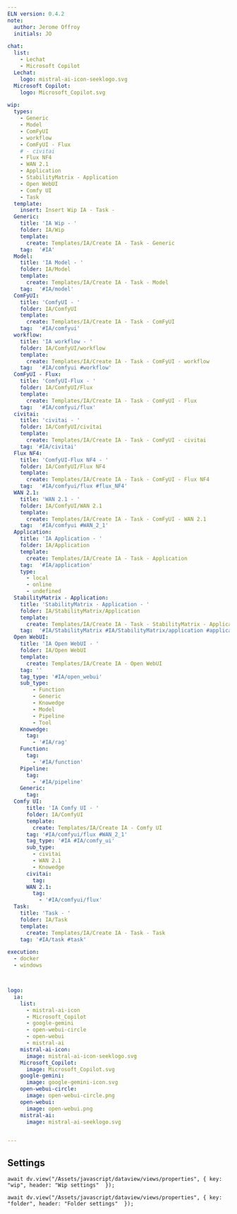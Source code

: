 ```yaml
---
ELN version: 0.4.2
note:
  author: Jerome Offroy
  initials: JO

chat:
  list:
    - Lechat
    - Microsoft Copilot
  Lechat:
    logo: mistral-ai-icon-seeklogo.svg
  Microsoft Copilot:
    logo: Microsoft_Copilot.svg

wip:
  types:
    - Generic
    - Model
    - ComFyUI
    - workflow
    - ComFyUI - Flux
    # - civitai
    - Flux NF4
    - WAN 2.1
    - Application
    - StabilityMatrix - Application
    - Open WebUI
    - Comfy UI
    - Task
  template:
    insert: Insert Wip IA - Task -
  Generic:
    title: 'IA Wip - '
    folder: IA/Wip
    template:
      create: Templates/IA/Create IA - Task - Generic
    tag:  '#IA'
  Model:
    title: 'IA Model - '
    folder: IA/Model
    template:
      create: Templates/IA/Create IA - Task - Model
    tag:  '#IA/model'
  ComFyUI:
    title: 'ComfyUI - '
    folder: IA/ComfyUI
    template:
      create: Templates/IA/Create IA - Task - ComFyUI
    tag:  '#IA/comfyui'
  workflow:
    title: 'IA workflow - '
    folder: IA/ComfyUI/workflow
    template:
      create: Templates/IA/Create IA - Task - ComFyUI - workflow
    tag:  '#IA/comfyui #workflow'
  ComFyUI - Flux:
    title: 'ComfyUI-Flux - '
    folder: IA/ComfyUI/Flux
    template:
      create: Templates/IA/Create IA - Task - ComFyUI - Flux
    tag:  '#IA/comfyui/flux'
  civitai:
    title: 'civitai - '
    folder: IA/ComfyUI/civitai
    template:
      create: Templates/IA/Create IA - Task - ComFyUI - civitai
    tag: '#IA/civitai'
  Flux NF4:
    title: 'ComfyUI-Flux NF4 - '
    folder: IA/ComfyUI/Flux NF4
    template:
      create: Templates/IA/Create IA - Task - ComFyUI - Flux NF4
    tag:  '#IA/comfyui/flux #flux_NF4'
  WAN 2.1:
    title: 'WAN 2.1 - '
    folder: IA/ComfyUI/WAN 2.1
    template:
      create: Templates/IA/Create IA - Task - ComFyUI - WAN 2.1
    tag:  '#IA/comfyui #WAN_2_1'
  Application:
    title: 'IA Application - '
    folder: IA/Application
    template:
      create: Templates/IA/Create IA - Task - Application
    tag:  '#IA/application'
    type:
      - local
      - online
      - undefined
  StabilityMatrix - Application:
    title: 'StabilityMatrix - Application - '
    folder: IA/StabilityMatrix/Application
    template:
      create: Templates/IA/Create IA - Task - StabilityMatrix - Application
    tag:  '#IA/StabilityMatrix #IA/StabilityMatrix/application #application'
  Open WebUI:
    title: 'IA Open WebUI - '
    folder: IA/Open WebUI
    template:
      create: Templates/IA/Create IA - Open WebUI
    tag: ''
    tag_type: '#IA/open_webui'
    sub_type:
        - Function
        - Generic
        - Knowedge
        - Model
        - Pipeline
        - Tool
    Knowedge:
      tag:
        - '#IA/rag'
    Function:
      tag:
        - '#IA/function'
    Pipeline:
      tag:
        - '#IA/pipeline'
    Generic:
      tag:
  Comfy UI:
      title: 'IA Comfy UI - '
      folder: IA/ComfyUI
      template:
        create: Templates/IA/Create IA - Comfy UI
      tag: '#IA/comfyui/flux #WAN_2_1'
      tag_type: '#IA #IA/comfy_ui'
      sub_type:
        - civitai
        - WAN 2.1
        - Knowedge
      civitai:
        tag:
      WAN 2.1:
        tag:
          - '#IA/comfyui/flux'
  Task:
    title: 'Task - '
    folder: IA/Task
    template:
      create: Templates/IA/Create IA - Task - Task
    tag: '#IA/task #task'

execution:
  - docker
  - windows



logo:
  ia:
    list:
      - mistral-ai-icon
      - Microsoft_Copilot
      - google-gemini
      - open-webui-circle
      - open-webui
      - mistral-ai
    mistral-ai-icon:
      image: mistral-ai-icon-seeklogo.svg
    Microsoft_Copilot:
      image: Microsoft_Copilot.svg
    google-gemini:
      image: google-gemini-icon.svg
    open-webui-circle:
      image: open-webui-circle.png
    open-webui:
      image: open-webui.png
    mistral-ai:
      image: mistral-ai-seeklogo.svg


---
```


## Settings

```dataviewjs
await dv.view("/Assets/javascript/dataview/views/properties", { key: "wip", header: "Wip settings"  });
```

```dataviewjs
await dv.view("/Assets/javascript/dataview/views/properties", { key: "folder", header: "Folder settings"  });
```
